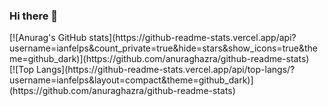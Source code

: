 ### Hi there 👋
<div>
[![Anurag's GitHub stats](https://github-readme-stats.vercel.app/api?username=ianfelps&count_private=true&hide=stars&show_icons=true&theme=github_dark)](https://github.com/anuraghazra/github-readme-stats)
</div>

<div>
[![Top Langs](https://github-readme-stats.vercel.app/api/top-langs/?username=ianfelps&layout=compact&theme=github_dark)](https://github.com/anuraghazra/github-readme-stats)
</div>
